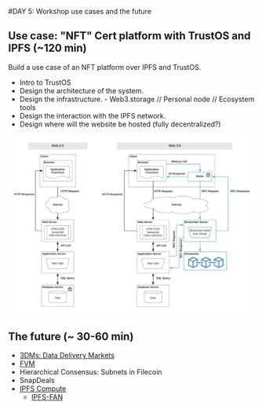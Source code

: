 #DAY 5: Workshop use cases and the future

## Use case: "NFT" Cert platform with TrustOS and IPFS (~120 min)
Build a use case of an NFT platform over IPFS and TrustOS.
- Intro to TrustOS
- Design the architecture of the system.
- Design the infrastructure.
        - Web3.storage // Personal node // Ecosystem tools
- Design the interaction with the IPFS network.
- Design where will the website be hosted (fully decentralized?)

![](./architecture.jpg "Web2 v.s. Web3 architectures")

## The future (~ 30-60 min)
- [3DMs: Data Delivery Markets](https://docs.google.com/presentation/d/1XKHw5oxRUTC6fXnxMJQlnE2HiruZ2cZfw9RpewQV2uY/edit#slide=id.g8b8e94d306_0_2)
- [FVM](https://github.com/filecoin-project/fvm-project/)
- Hierarchical Consensus: Subnets in Filecoin
- SnapDeals
- [IPFS Compute](https://github.com/adlrocha/ipfs-compute)
  - [IPFS-FAN](https://research.protocol.ai/publications/ipfs-fan-a-function-addressable-computation-network/)
